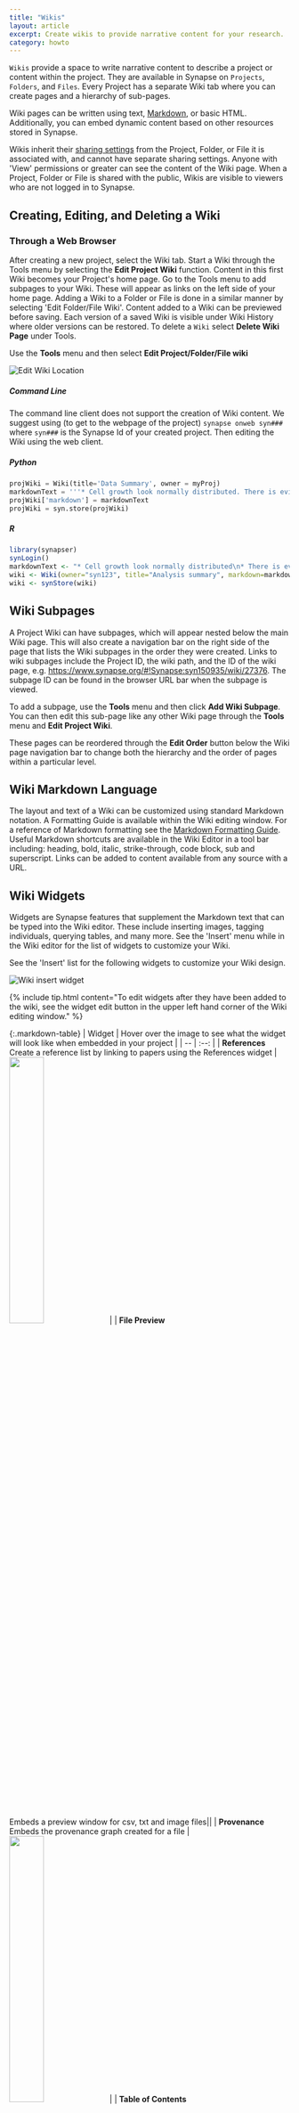 ```yaml
---
title: "Wikis"
layout: article
excerpt: Create wikis to provide narrative content for your research.
category: howto
---
```


<style>
#image {
    width: 35%;
}
#tableImage {
    width: 65%;
}
#tableImage:hover {
    transform: scale(3.0);
    outline: 1px solid #1e7098;
}
#image:hover {
    transform: scale(3.0);
    outline: 1px solid #1e7098;
}
</style>

`Wikis` provide a space to write narrative content to describe a project or content within the project. They are available in Synapse on `Projects`, `Folders`, and `Files`. Every Project has a separate Wiki tab where you can create pages and a hierarchy of sub-pages.

Wiki pages can be written using text, [Markdown](https://www.markdownguide.org/), or basic HTML. Additionally, you can embed dynamic content based on other resources stored in Synapse.

Wikis inherit their [sharing settings](https://docs.synapse.org/articles/sharing_settings.html) from the Project, Folder, or File it is associated with, and cannot have separate sharing settings. Anyone with 'View' permissions or greater can see the content of the Wiki page. When a Project, Folder or File is shared with the public, Wikis are visible to viewers who are not logged in to Synapse.

## Creating, Editing, and Deleting a Wiki

### Through a Web Browser

After creating a new project, select the Wiki tab. Start a Wiki through the Tools menu by selecting the **Edit Project Wiki** function. Content in this first Wiki becomes your Project's home page. Go to the Tools menu to add subpages to your Wiki. These will appear as links on the left side of your home page. Adding a Wiki to a Folder or File is done in a similar manner by selecting 'Edit Folder/File Wiki'. Content added to a Wiki can be previewed before saving. Each version of a saved Wiki is visible under Wiki History where older versions can be restored. To delete a `Wiki` select **Delete Wiki Page** under Tools.  

Use the **Tools** menu and then select **Edit Project/Folder/File wiki**

![Edit Wiki Location](../assets/images/wiki_editprojectwiki.png)

##### Command Line

The command line client does not support the creation of Wiki content. We suggest using (to get to the webpage of the project) `synapse onweb syn###` where `syn###` is the Synapse Id of your created project. Then editing the Wiki using the web client.

##### Python

```python
projWiki = Wiki(title='Data Summary', owner = myProj)
markdownText = '''* Cell growth look normally distributed. There is evidence of inverse growth between these two cell lines '''
projWiki['markdown'] = markdownText
projWiki = syn.store(projWiki)
```

##### R

```r
library(synapser)
synLogin()
markdownText <- "* Cell growth look normally distributed\n* There is evidence of inverse growth between these two cell lines."
wiki <- Wiki(owner="syn123", title="Analysis summary", markdown=markdownText)
wiki <- synStore(wiki)
```

## Wiki Subpages

A Project Wiki can have subpages, which will appear nested below the main Wiki page. This will also create a navigation bar on the right side of the page that lists the Wiki subpages in the order they were created. Links to wiki subpages include the Project ID, the wiki path, and the ID of the wiki page, e.g. https://www.synapse.org/#!Synapse:syn150935/wiki/27376. The subpage ID can be found in the browser URL bar when the subpage is viewed.

To add a subpage, use the **Tools** menu and then click **Add Wiki Subpage**. You can then edit this sub-page like any other Wiki page through the **Tools** menu and **Edit Project Wiki**.

These pages can be reordered through the **Edit Order** button below the Wiki page navigation bar to change both the hierarchy and the order of pages within a particular level.

## Wiki Markdown Language

The layout and text of a Wiki can be customized using standard Markdown notation. A Formatting Guide is available within the Wiki editing window. For a reference of Markdown formatting see the [Markdown Formatting Guide](https://www.synapse.org/#!Wiki:syn2467792/ENTITY/64247). Useful Markdown shortcuts are available in the Wiki Editor in a tool bar including: heading, bold, italic, strike-through, code block, sub and superscript. Links can be added to content available from any source with a URL.

## Wiki Widgets

Widgets are Synapse features that supplement the Markdown text that can be typed into the Wiki editor. These include inserting images, tagging individuals, querying tables, and many more. See the 'Insert' menu while in the Wiki editor for the list of widgets to customize your Wiki.

See the 'Insert' list for the following widgets to customize your Wiki design.

![Wiki insert widget](../assets/images/wiki_insertwidget.png)

{% include tip.html content="To edit widgets after they have been added to the wiki, see the widget edit button in the upper left hand corner of the Wiki editing window." %}

{:.markdown-table}
| Widget | Hover over the image to see what the widget will look like when embedded in your project |
| -- | :--: |
| **References** <br/> Create a reference list by linking to papers using the References widget | <img id="image" src="../assets/images/wiki_reference.png"> |
| **File Preview** <br/> Embeds a preview window for csv, txt and image files||
| **Provenance** <br/> Embeds the provenance graph created for a file |  <img id="image" src="../assets/images/wiki_provenance.png"> |
| **Table of Contents** <br/> Creates a content list that links to sections of the wiki based on headers and subheaders |  <img id="image" src="../assets/images/wiki_tableofcontents.png"> |
| **Entity List** <br/> A list of Synapse Folders, Files or Tables can be easily created by browsing to the Synapse location or searching by entity name or Synapse ID. The table lists entity name, date entity was created, who created it, and for Files and Tables - version and version notes|  <img id="tableImage" src="../assets/images/wiki_entitylist.png"> |
| **Table: Paste tabular data** <br/> A table can be created of any data by pasting tab delimited content into this widget window.  |  <img id="image" src="../assets/images/wiki_tablepastetabular.png"> |
| **Table: Query on a Synapse `Table`** <br/> Provides a Query for any Synapse Table and displays the information in the Wiki. |  <img id="tableImage" src="../assets/images/wiki_queryonsyntable.png"> |
| **Query on `Files`/`Folders`** <br/> Provides a Query based an annotations (need link) added to Files and Folders. Columns in the Query table can be renamed and ordered through the 'Add Column Renderer' | <img id="tableImage" src="../assets/images/wiki_tablequeryonfiles.png"> |
| **Button Link** <br/> Insert a button that links to content within Synapse or elsewhere. **Tip:** buttons can be colored purple by adding `'&highlight=true'` to the end of the widget markdown |<img id="image" src="../assets/images/wiki_insertbutton.png">|
| **Join Team Button** <br/> Provide a button for people to join Synapse [Teams](teams.md) | <img id="image" src="../assets/images/wiki_jointeambutton.png"> |
| **Team Badge** <br/> Creates a link to the `Team` profile | <img id="image" src="../assets/images/wiki_teambadge.png"> |
| **Genome Browser** <br/> You can add a [Biodalliance genome browser](http://www.biodalliance.org) using tracks from files uploaded to Synapse or from external sources. Choose between Human or Mouse and adjust your tracks for height and color. See the Biodalliance Setup page for [more information](genome_browser.md) | <img id="image" src="../assets/images/wiki_genomebrowser.png"> |
| **Video** <br/> Video, Vimeo Video, and YouTube Video insert a video from various sources. | <img id="image" src="../assets/images/wiki_video.png"> |

## Tagging Synapse Users

A Synapse user can be tagged by using the 'Tag someone' Widget from the 'Insert' menu. This displays a user badge which can be clicked on to visit the users' profile page. You can also do this by typing '@' while editing a Wiki by entering the Synapse username or part of their full name in the dialog that appears.

## Governance

{% include important.html content="Wiki pages do not have specific Conditions for Use. Do not put any protected human data (Controlled Data) in Synapse Wikis." %}

See the Synapse Data Use Procedure document for [details](https://s3.amazonaws.com/static.synapse.org/governance/SageBionetworksSynapseTermsandConditionsofUse.pdf?v=4).

## See Also

[Discussion](discussion.md)
